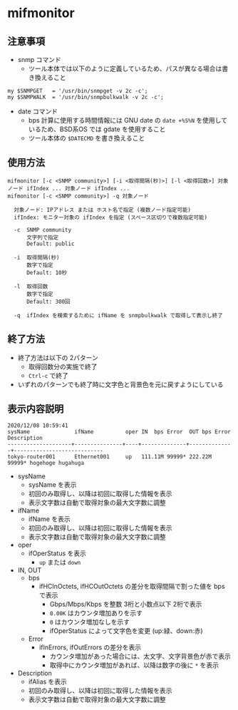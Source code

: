 # mifmonitor

## 注意事項
- snmp コマンド
  - ツール本体では以下のように定義しているため、パスが異なる場合は書き換えること
```
my $SNMPGET   = '/usr/bin/snmpget -v 2c -c';
my $SNMPWALK  = '/usr/bin/snmpbulkwalk -v 2c -c';
```
- date コマンド
  - bps 計算に使用する時間情報には GNU date の `date +%S%N` を使用しているため、BSD系OS では gdate を使用すること
  - ツール本体の `$DATECMD` を書き換えること

## 使用方法
```
mifmonitor [-c <SNMP community>] [-i <取得間隔(秒)>] [-l <取得回数>] 対象ノード ifIndex ... 対象ノード ifIndex ...
mifmonitor [-c <SNMP community>] -q 対象ノード

  対象ノード: IPアドレス または ホスト名で指定 (複数ノード指定可能)
  ifIndex: モニター対象の ifIndex を指定 (スペース区切りで複数指定可能)

  -c  SNMP community
      文字列で指定
      Default: public

  -i  取得間隔(秒)
      数字で指定
      Default: 10秒

  -l  取得回数
      数字で指定
      Default: 300回

  -q  ifIndex を検索するために ifName を snmpbulkwalk で取得して表示し終了
```

## 終了方法
- 終了方法は以下の 2パターン
  - 取得回数分の実施で終了
  - `Ctrl-c` で終了
- いずれのパターンでも終了時に文字色と背景色を元に戻すようにしている

## 表示内容説明
```
2020/12/08 10:59:41
sysName              ifName          oper IN  bps Error  OUT bps Error  Description
--------------------+---------------+----+--------------+--------------+----------------------------
tokyo-router001      Ethernet001     up   111.11M 99999* 222.22M 99999* hogehoge hugahuga
```

- sysName
  - sysName を表示
  - 初回のみ取得し、以降は初回に取得した情報を表示
  - 表示文字数は自動で取得対象の最大文字数に調整
- ifName
  - ifName を表示
  - 初回のみ取得し、以降は初回に取得した情報を表示
  - 表示文字数は自動で取得対象の最大文字数に調整
- oper
  - ifOperStatus を表示
    - `up` または `down`
- IN, OUT
  - bps
    - ifHCInOctets, ifHCOutOctets の差分を取得間隔で割った値を bps で表示
      - Gbps/Mbps/Kbps を整数 3桁と小数点以下 2桁で表示
      - `0.00K` はカウンタ増加ありを示す
      - `0` はカウンタ増加なしを示す
      - ifOperStatus によって文字色を変更 (up:緑、down:赤)
  - Error
    - ifInErrors, ifOutErrors の差分を表示
      - カウンタ増加があった場合には、太文字、文字背景色が赤で表示
      - 取得中にカウンタ増加があれば、以降は数字の後に `*` を表示
- Description
  - ifAlias を表示
  - 初回のみ取得し、以降は初回に取得した情報を表示
  - 表示文字数は自動で取得対象の最大文字数に調整

